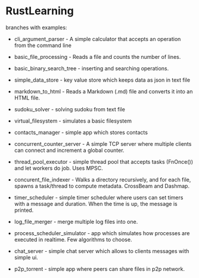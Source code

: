 # RustLearning

branches with examples:
- cli_argument_parser - A simple calculator that accepts an operation from the command line
- basic_file_processing - Reads a file and counts the number of lines.
- basic_binary_search_tree - inserting and searching operations.
- simple_data_store - key value store which keeps data as json in text file
- markdown_to_html - Reads a Markdown (.md) file and converts it into an HTML file.
- sudoku_solver - solving sudoku from text file
- virtual_filesystem - simulates a basic filesystem
- contacts_manager - simple app which stores contacts
- concurrent_counter_server - A simple TCP server where multiple clients can connect and increment a global counter.
- thread_pool_executor - simple thread pool that accepts tasks (FnOnce()) and let workers do job. Uses MPSC.
- concurent_file_indexer - Walks a directory recursively, and for each file, spawns a task/thread to compute metadata. CrossBeam and Dashmap.
- timer_scheduler - simple timer scheduler where users can set timers with a message and duration. When the time is up, the message is printed.
- log_file_merger - merge multiple log files into one.

- process_scheduler_simulator - app which simulates how processes are executed in realtime. Few algorithms to choose.
- chat_server - simple chat server which allows to clients messages with simple ui.
- p2p_torrent - simple app where peers can share files in p2p network.
